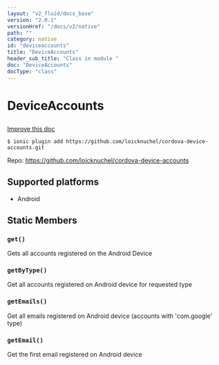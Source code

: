 ```yaml
---
layout: "v2_fluid/docs_base"
version: "2.0.1"
versionHref: "/docs/v2/native"
path: ""
category: native
id: "deviceaccounts"
title: "DeviceAccounts"
header_sub_title: "Class in module "
doc: "DeviceAccounts"
docType: "class"
---
```









<h1 class="api-title">

  
  DeviceAccounts
  

  

  

</h1>

<a class="improve-v2-docs" href="http://github.com/driftyco/ionic-native/edit/master/src/plugins/deviceaccounts.ts#L0">
  Improve this doc
</a>





<!-- decorators -->


<pre><code>$ ionic plugin add https://github.com/loicknuchel/cordova-device-accounts.git</code></pre>
<p>Repo:
  <a href="https://github.com/loicknuchel/cordova-device-accounts">
    https://github.com/loicknuchel/cordova-device-accounts
  </a>
</p>

<!-- description -->



<!-- @platforms tag -->
<h2>Supported platforms</h2>

<ul>
  <li>Android</li>
  </ul>

<!-- @platforms tag end -->


<!-- @usage tag -->


<!-- @property tags -->
<h2>Static Members</h2>
<div id="get"></div>
<h3><code>get()</code>
  
</h3>

Gets all accounts registered on the Android Device










<div id="getByType"></div>
<h3><code>getByType()</code>
  
</h3>

Get all accounts registered on Android device for requested type










<div id="getEmails"></div>
<h3><code>getEmails()</code>
  
</h3>

Get all emails registered on Android device (accounts with 'com.google' type)










<div id="getEmail"></div>
<h3><code>getEmail()</code>
  
</h3>

Get the first email registered on Android device











<!-- methods on the class -->

<!-- related link --><!-- end content block -->


<!-- end body block -->

